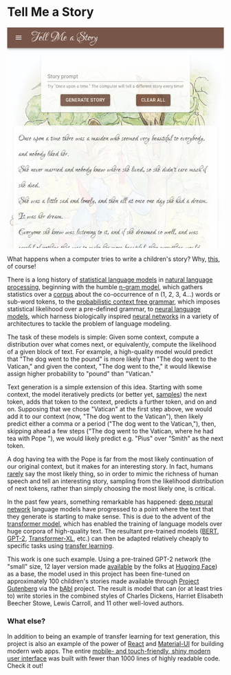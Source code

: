 # Tell Me a Story

<p align="center">
  <img alt="Tell Me a Story screenshot" src="images/screenshot.png">
</p>

What happens when a computer tries to write a children's story? Why, [this](https://tell-me-a-story-5.herokuapp.com/), of course!

There is a long history of [statistical language models](https://en.wikipedia.org/wiki/Language_model) in [natural language processing](https://en.wikipedia.org/wiki/Natural_language_processing), beginning with the humble [n-gram model](https://en.wikipedia.org/wiki/N-gram), which gathers statistics over a [corpus](https://en.wikipedia.org/wiki/Text_corpus) about the co-occurrence of n (1, 2, 3, 4...) words or sub-word tokens, to the [probabilistic context free grammar](https://en.wikipedia.org/wiki/Probabilistic_context-free_grammar), which imposes statistical likelihood over a pre-defined grammar, to [neural language models](https://en.wikipedia.org/wiki/Language_model#Neural_network), which harness biologically inspired [neural networks](https://en.wikipedia.org/wiki/Artificial_neural_network) in a variety of architectures to tackle the problem of language modeling.

The task of these models is simple: Given some context, compute a distribution over what comes next, or equivalently, compute the likelihood of a given block of text. For example, a high-quality model would predict that "The dog went to the pound" is more likely than "The dog went to the Vatican," and given the context, "The dog went to the," it would likewise assign higher probability to "pound" than "Vatican."

Text generation is a simple extension of this idea. Starting with some context, the model iteratively predicts (or better yet, [samples](https://arxiv.org/pdf/1904.09751)) the next token, adds that token to the context, predicts a further token, and on and on. Supposing that we chose "Vatican" at the first step above, we would add it to our context (now, "The dog went to the Vatican"), then likely predict either a comma or a period ("The dog went to the Vatican,"), then, skipping ahead a few steps ("The dog went to the Vatican, where he had tea with Pope "), we would likely predict e.g. "Pius" over "Smith" as the next token.

A dog having tea with the Pope is far from the most likely continuation of our original context, but it makes for an interesting story. In fact, humans [rarely](https://arxiv.org/pdf/1904.09751) say the most likely thing, so in order to mimic the richness of human speech and tell an interesting story, sampling from the likelihood distribution of next tokens, rather than simply choosing the most likely one, is critical.

In the past few years, something remarkable has happened: [deep neural network](https://en.wikipedia.org/wiki/Deep_learning#Deep_neural_networks) language models have progressed to a point where the text that they generate is starting to make sense. This is due to the advent of the [transformer model](https://arxiv.org/abs/1706.03762), which has enabled the training of language models over huge corpora of high-quality text. The resultant pre-trained models ([BERT](https://arxiv.org/abs/1810.04805), [GPT-2](https://openai.com/blog/better-language-models/), [Transformer-XL](https://ai.googleblog.com/2019/01/transformer-xl-unleashing-potential-of.html), etc.) can then be adapted relatively cheaply to specific tasks using [transfer learning](https://en.wikipedia.org/wiki/Transfer_learning).

This work is one such example. Using a pre-trained GPT-2 network (the "small" size, 12 layer version made [available](https://github.com/huggingface/transformers) by the folks at [Hugging Face](https://huggingface.co/)) as a base, the model used in this project has been fine-tuned on approximately 100 children's stories made available through [Project Gutenberg](https://www.gutenberg.org/) via the [bAbI](https://research.fb.com/downloads/babi/) project. The result is model that can (or at least tries to) write stories in the combined styles of Charles Dickens, Harriet Elisabeth Beecher Stowe, Lewis Carroll, and 11 other well-loved authors.

### What else?

In addition to being an example of transfer learning for text generation, this project is also an example of the power of [React](https://reactjs.org/) and [Material-UI](https://material-ui.com/) for building modern web apps. The entire [mobile- and touch-friendly, shiny modern user interface](https://tell-me-a-story-5.herokuapp.com/) was built with fewer than 1000 lines of highly readable code. Check it out!
